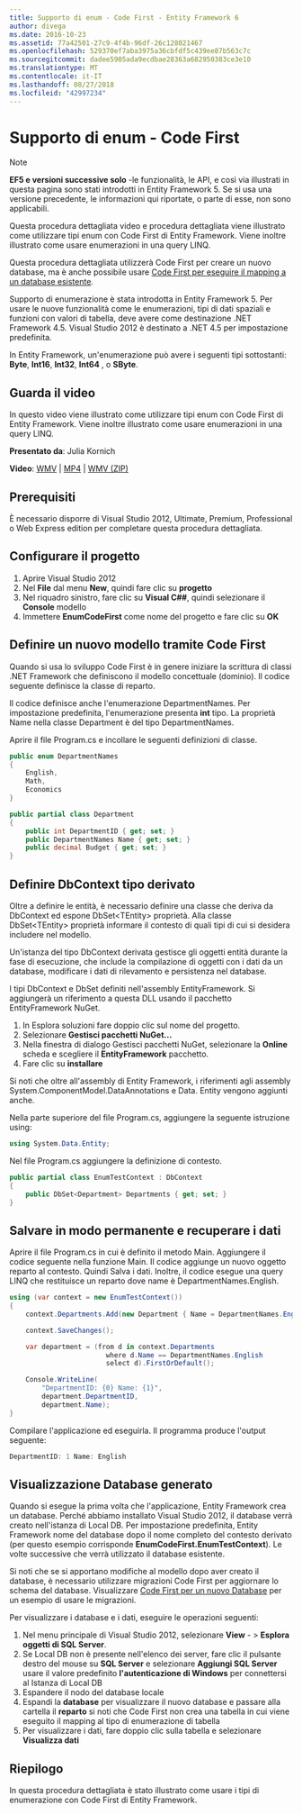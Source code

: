 ```yaml
---
title: Supporto di enum - Code First - Entity Framework 6
author: divega
ms.date: 2016-10-23
ms.assetid: 77a42501-27c9-4f4b-96df-26c128021467
ms.openlocfilehash: 529370ef7aba3975a36cbfdf5c439ee87b563c7c
ms.sourcegitcommit: dadee5905ada9ecdbae28363a682950383ce3e10
ms.translationtype: MT
ms.contentlocale: it-IT
ms.lasthandoff: 08/27/2018
ms.locfileid: "42997234"
---
```

# <a name="enum-support---code-first"></a>Supporto di enum - Code First
> [!NOTE]
> **EF5 e versioni successive solo** -le funzionalità, le API, e così via illustrati in questa pagina sono stati introdotti in Entity Framework 5. Se si usa una versione precedente, le informazioni qui riportate, o parte di esse, non sono applicabili.

Questa procedura dettagliata video e procedura dettagliata viene illustrato come utilizzare tipi enum con Code First di Entity Framework. Viene inoltre illustrato come usare enumerazioni in una query LINQ.

Questa procedura dettagliata utilizzerà Code First per creare un nuovo database, ma è anche possibile usare [Code First per eseguire il mapping a un database esistente](~/ef6/modeling/code-first/workflows/existing-database.md).

Supporto di enumerazione è stata introdotta in Entity Framework 5. Per usare le nuove funzionalità come le enumerazioni, tipi di dati spaziali e funzioni con valori di tabella, deve avere come destinazione .NET Framework 4.5. Visual Studio 2012 è destinato a .NET 4.5 per impostazione predefinita.

In Entity Framework, un'enumerazione può avere i seguenti tipi sottostanti: **Byte**, **Int16**, **Int32**, **Int64** , o **SByte**.

## <a name="watch-the-video"></a>Guarda il video
In questo video viene illustrato come utilizzare tipi enum con Code First di Entity Framework. Viene inoltre illustrato come usare enumerazioni in una query LINQ.

**Presentato da**: Julia Kornich

**Video**: [WMV](http://download.microsoft.com/download/A/5/8/A583DEE8-FD5C-47EE-A4E1-966DDF39D1DA/HDI-ITPro-MSDN-winvideo-enumwithcodefirst.wmv) | [MP4](http://download.microsoft.com/download/A/5/8/A583DEE8-FD5C-47EE-A4E1-966DDF39D1DA/HDI-ITPro-MSDN-mp4video-enumwithcodefirst.m4v) | [WMV (ZIP)](http://download.microsoft.com/download/A/5/8/A583DEE8-FD5C-47EE-A4E1-966DDF39D1DA/HDI-ITPro-MSDN-winvideo-enumwithcodefirst.zip)

## <a name="pre-requisites"></a>Prerequisiti

È necessario disporre di Visual Studio 2012, Ultimate, Premium, Professional o Web Express edition per completare questa procedura dettagliata.

 

## <a name="set-up-the-project"></a>Configurare il progetto

1.  Aprire Visual Studio 2012
2.  Nel **File** dal menu **New**, quindi fare clic su **progetto**
3.  Nel riquadro sinistro, fare clic su **Visual C#\#**, quindi selezionare il **Console** modello
4.  Immettere **EnumCodeFirst** come nome del progetto e fare clic su **OK**

## <a name="define-a-new-model-using-code-first"></a>Definire un nuovo modello tramite Code First

Quando si usa lo sviluppo Code First è in genere iniziare la scrittura di classi .NET Framework che definiscono il modello concettuale (dominio). Il codice seguente definisce la classe di reparto.

Il codice definisce anche l'enumerazione DepartmentNames. Per impostazione predefinita, l'enumerazione presenta **int** tipo. La proprietà Name nella classe Department è del tipo DepartmentNames.

Aprire il file Program.cs e incollare le seguenti definizioni di classe.

``` csharp
public enum DepartmentNames
{
    English,
    Math,
    Economics
}     

public partial class Department
{
    public int DepartmentID { get; set; }
    public DepartmentNames Name { get; set; }
    public decimal Budget { get; set; }
}
```
 

## <a name="define-the-dbcontext-derived-type"></a>Definire DbContext tipo derivato

Oltre a definire le entità, è necessario definire una classe che deriva da DbContext ed espone DbSet&lt;TEntity&gt; proprietà. Alla classe DbSet&lt;TEntity&gt; proprietà informare il contesto di quali tipi di cui si desidera includere nel modello.

Un'istanza del tipo DbContext derivata gestisce gli oggetti entità durante la fase di esecuzione, che include la compilazione di oggetti con i dati da un database, modificare i dati di rilevamento e persistenza nel database.

I tipi DbContext e DbSet definiti nell'assembly EntityFramework. Si aggiungerà un riferimento a questa DLL usando il pacchetto EntityFramework NuGet.

1.  In Esplora soluzioni fare doppio clic sul nome del progetto.
2.  Selezionare **Gestisci pacchetti NuGet...**
3.  Nella finestra di dialogo Gestisci pacchetti NuGet, selezionare la **Online** scheda e scegliere il **EntityFramework** pacchetto.
4.  Fare clic su **installare**

Si noti che oltre all'assembly di Entity Framework, i riferimenti agli assembly System.ComponentModel.DataAnnotations e Data. Entity vengono aggiunti anche.

Nella parte superiore del file Program.cs, aggiungere la seguente istruzione using:

``` csharp
using System.Data.Entity;
```

Nel file Program.cs aggiungere la definizione di contesto. 

``` csharp
public partial class EnumTestContext : DbContext
{
    public DbSet<Department> Departments { get; set; }
}
```
 

## <a name="persist-and-retrieve-data"></a>Salvare in modo permanente e recuperare i dati

Aprire il file Program.cs in cui è definito il metodo Main. Aggiungere il codice seguente nella funzione Main. Il codice aggiunge un nuovo oggetto reparto al contesto. Quindi Salva i dati. Inoltre, il codice esegue una query LINQ che restituisce un reparto dove name è DepartmentNames.English.

``` csharp
using (var context = new EnumTestContext())
{
    context.Departments.Add(new Department { Name = DepartmentNames.English });

    context.SaveChanges();

    var department = (from d in context.Departments
                        where d.Name == DepartmentNames.English
                        select d).FirstOrDefault();

    Console.WriteLine(
        "DepartmentID: {0} Name: {1}",
        department.DepartmentID,  
        department.Name);
}
```

Compilare l'applicazione ed eseguirla. Il programma produce l'output seguente:

``` csharp
DepartmentID: 1 Name: English
```
 

## <a name="view-the-generated-database"></a>Visualizzazione Database generato

Quando si esegue la prima volta che l'applicazione, Entity Framework crea un database. Perché abbiamo installato Visual Studio 2012, il database verrà creato nell'istanza di Local DB. Per impostazione predefinita, Entity Framework nome del database dopo il nome completo del contesto derivato (per questo esempio corrisponde **EnumCodeFirst.EnumTestContext**). Le volte successive che verrà utilizzato il database esistente.  

Si noti che se si apportano modifiche al modello dopo aver creato il database, è necessario utilizzare migrazioni Code First per aggiornare lo schema del database. Visualizzare [Code First per un nuovo Database](~/ef6/modeling/code-first/workflows/new-database.md) per un esempio di usare le migrazioni.

Per visualizzare i database e i dati, eseguire le operazioni seguenti:

1.  Nel menu principale di Visual Studio 2012, selezionare **View**  - &gt; **Esplora oggetti di SQL Server**.
2.  Se Local DB non è presente nell'elenco dei server, fare clic il pulsante destro del mouse su **SQL Server** e selezionare **Aggiungi SQL Server** usare il valore predefinito **l'autenticazione di Windows** per connettersi al Istanza di Local DB
3.  Espandere il nodo del database locale
4.  Espandi la **database** per visualizzare il nuovo database e passare alla cartella il **reparto** si noti che Code First non crea una tabella in cui viene eseguito il mapping al tipo di enumerazione di tabella
5.  Per visualizzare i dati, fare doppio clic sulla tabella e selezionare **Visualizza dati**

## <a name="summary"></a>Riepilogo

In questa procedura dettagliata è stato illustrato come usare i tipi di enumerazione con Code First di Entity Framework. 
